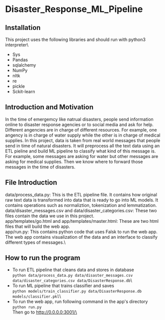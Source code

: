 # Disaster_Response_ML_Pipeline

## Installation
This project uses the following libraries and should run with python3 interpreter\
* Sys
* Pandas
* sqlalchemy
* NumPy
* nltk
* re
* pickle
* Sckit-learn

## Introduction and Motivation
In the time of emergemcy like natrual disasters, people send information online to disaster response agencies or to social media and ask for help. Different angencies are in charge of different resources. For example, one angency is in charge of water supply while the other is in charge of medical supplies. In this project, data is taken from real world messages that people send in time of natural disasters. It will preprocess all the text data using an ETL pieline and build ML pipeline to classify what kind of this message is. For example, some messages are asking for water but other messages are asking for medical supplies. Then we know where to forward those messages in the time of disasters.

## File Introduction
data/process_data.py: This is the ETL pipeline file. It contains how original raw text data is transformed into data that is ready to go into ML models. It contains operations such as normaliztion, tokenization and lemmatization.\
data/disaster_messages.csv and data/disaster_categories.csv: These two files contain the data we use in this project.\
app/templates/go.html and app/templates/master.html: These are two html files that will build the web app.\
app/run.py: This contains python code that uses Falsk to run the web app. The web app contains visualization of the data and an interface to classify different types of messages.\

## How to run the program
- To run ETL pipeline that cleans data and stores in database\
        `python data/process_data.py data/disaster_messages.csv data/disaster_categories.csv data/DisasterResponse.db`\
- To run ML pipeline that trains classifier and saves\
        `python models/train_classifier.py data/DisasterResponse.db models/classifier.pkl`\
- To run the web app, run following command in the app's directory\
    `python run.py`\
     Then go to http://0.0.0.0:3001/\
     
